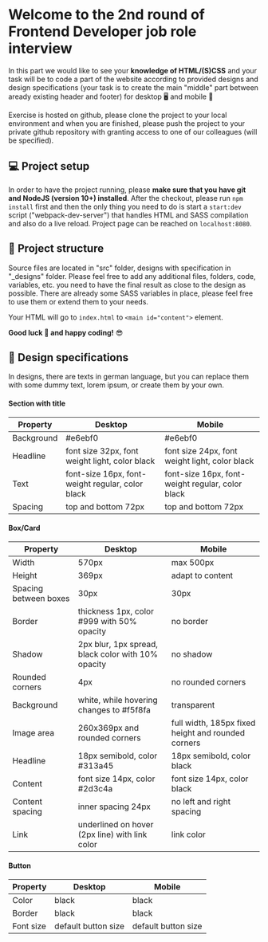 # Welcome to the 2nd round of Frontend Developer job role interview

In this part we would like to see your **knowledge of HTML/(S)CSS** and your task will be to code a part of the website according to provided designs and design specifications (your task is to create the main "middle" part between aready existing header and footer) for desktop :desktop_computer: and mobile :iphone:

Exercise is hosted on github, please clone the project to your local environment and when you are finished, please push the project to your private github repository with granting access to one of our colleagues (will be specified).

## :computer:  Project setup

In order to have the project running, please **make sure that you have git and NodeJS (version 10+) installed**. After the checkout, please run `npm install` first and then the only thing you need to do is start a `start:dev` script ("webpack-dev-server") that handles HTML and SASS compilation and also do a live reload. Project page can be reached on `localhost:8080`.

## :open_file_folder:  Project structure

Source files are located in "src" folder, designs with specification in "_designs" folder. Please feel free to add any additional files, folders, code, variables, etc. you need to have the final result as close to the design as possible. There are already some SASS variables in place, please feel free to use them or extend them to your needs.

Your HTML will go to `index.html` to `<main id="content">` element.

**Good luck :crossed_fingers: and happy coding!** :sunglasses:

## :book:  Design specifications

In designs, there are texts in german language, but you can replace them with some dummy text, lorem ipsum, or create them by your own.

#### Section with title

Property | Desktop | Mobile
------------ | ------------ | -------------
Background | #e6ebf0 | #e6ebf0
Headline | font size 32px, font weight light, color black  | font size 24px, font weight light, color black
Text | font-size 16px, font-weight regular, color black | font-size 16px, font-weight regular, color black
Spacing | top and bottom 72px | top and bottom 72px

#### Box/Card

Property | Desktop | Mobile
------------ | ------------ | -------------
Width | 570px | max 500px 
Height | 369px | adapt to content
Spacing between boxes | 30px | 30px
Border | thickness 1px, color #999 with 50% opacity | no border
Shadow | 2px blur, 1px spread, black color with 10% opacity | no shadow
Rounded corners | 4px | no rounded corners
Background | white, while hovering changes to #f5f8fa | transparent
Image area | 260x369px and rounded corners | full width, 185px fixed height and rounded corners
Headline | 18px semibold, color #313a45 | 18px semibold, color black
Content | font size 14px, color #2d3c4a | font size 14px, color black
Content spacing | inner spacing 24px | no left and right spacing
Link | underlined on hover (2px line) with link color | link color

#### Button

Property | Desktop | Mobile
------------ | ------------ | -------------
Color | black | black
Border | black | black
Font size | default button size | default button size